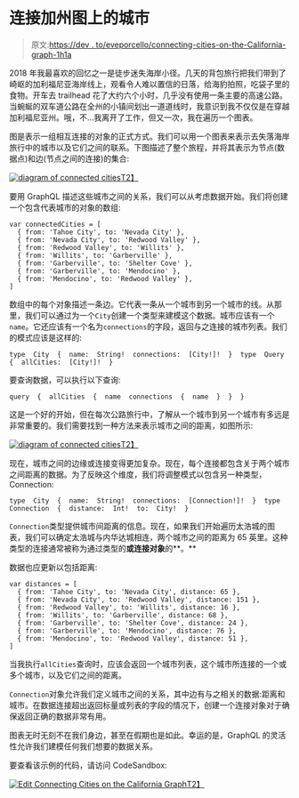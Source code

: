 # 连接加州图上的城市

> 原文:[https://dev . to/eveporcello/connecting-cities-on-the-California-graph-1h1a](https://dev.to/eveporcello/connecting-cities-on-the-california-graph-1h1a)

2018 年我最喜欢的回忆之一是徒步迷失海岸小径。几天的背包旅行把我们带到了崎岖的加利福尼亚海岸线上，观看令人难以置信的日落，给海豹拍照，吃袋子里的食物。开车去 trailhead 花了大约六个小时，几乎没有使用一条主要的高速公路。当蜿蜒的双车道公路在全州的小镇间划出一道道线时，我意识到我不仅仅是在穿越加利福尼亚州。哦，不…我离开了工作，但又一次，我在遍历一个图表。

图是表示一组相互连接的对象的正式方式。我们可以用一个图表来表示去失落海岸旅行中的城市以及它们之间的联系。下图描述了整个旅程，并将其表示为节点(数据点)和边(节点之间的连接)的集合:

[![diagram of connected cities](../Images/7656e5657e7aca0eea2ae84a3b86c0ff.png)T2】](https://res.cloudinary.com/practicaldev/image/fetch/s--uOG40MIV--/c_limit%2Cf_auto%2Cfl_progressive%2Cq_auto%2Cw_880/https://moonhighway.com/static/d234e2f607a239c7a5d4e1ad705d2970/39bb6/city-to-city-diagram.png)

要用 GraphQL 描述这些城市之间的关系，我们可以从考虑数据开始。我们将创建一个包含代表城市的对象的数组:

```
var connectedCities = [
  { from: 'Tahoe City', to: 'Nevada City' },
  { from: 'Nevada City', to: 'Redwood Valley' },
  { from: 'Redwood Valley', to: 'Willits' },
  { from: 'Willits', to: 'Garberville' },
  { from: 'Garberville', to: 'Shelter Cove' },
  { from: 'Garberville', to: 'Mendocino' },
  { from: 'Mendocino', to: 'Redwood Valley' },
] 
```

数组中的每个对象描述一条边。它代表一条从一个城市到另一个城市的线。从那里，我们可以通过为一个`City`创建一个类型来建模这个数据。城市应该有一个`name`。它还应该有一个名为`connections`的字段，返回与之连接的城市列表。我们的模式应该是这样的:

```
type  City  {  name:  String!  connections:  [City!]!  }  type  Query  {  allCities:  [City!]!  } 
```

要查询数据，可以执行以下查询:

```
query  {  allCities  {  name  connections  {  name  }  }  } 
```

这是一个好的开始，但在每次公路旅行中，了解从一个城市到另一个城市有多远是非常重要的。我们需要找到一种方法来表示城市之间的距离，如图所示:

[![diagram of connected cities](../Images/12dd33786d7aa97c2f6092e3921ec127.png)T2】](https://res.cloudinary.com/practicaldev/image/fetch/s---jxZK448--/c_limit%2Cf_auto%2Cfl_progressive%2Cq_auto%2Cw_880/https://moonhighway.com/static/452f0c7e1ebee39ad412407b2f14daad/39bb6/city-to-city-connection-distances.png)

现在，城市之间的边缘或连接变得更加复杂。现在，每个连接都包含关于两个城市之间距离的数据。为了反映这个维度，我们将调整模式以包含另一种类型，Connection:

```
type  City  {  name:  String!  connections:  [Connection!]!  }  type  Connection  {  distance:  Int!  to:  City!  } 
```

`Connection`类型提供城市间距离的信息。现在，如果我们开始遍历太浩城的图表，我们可以确定太浩城与内华达城相连，两个城市之间的距离为 65 英里。这种类型的连接通常被称为通过类型的**或连接对象**的**。**

数据也应更新以包括距离:

```
var distances = [
  { from: 'Tahoe City', to: 'Nevada City', distance: 65 },
  { from: 'Nevada City', to: 'Redwood Valley', distance: 151 },
  { from: 'Redwood Valley', to: 'Willits', distance: 16 },
  { from: 'Willits', to: 'Garberville', distance: 68 },
  { from: 'Garberville', to: 'Shelter Cove', distance: 24 },
  { from: 'Garberville', to: 'Mendocino', distance: 76 },
  { from: 'Mendocino', to: 'Redwood Valley', distance: 51 },
] 
```

当我执行`allCities`查询时，应该会返回一个城市列表，这个城市所连接的一个或多个城市，以及它们之间的距离。

`Connection`对象允许我们定义城市之间的关系，其中边有与之相关的数据:距离和城市。在数据连接超出返回标量或列表的字段的情况下，创建一个连接对象对于确保返回正确的数据非常有用。

图表无时无刻不在我们身边，甚至在假期也是如此。幸运的是，GraphQL 的灵活性允许我们建模任何我们想要的数据关系。

要查看该示例的代码，请访问 CodeSandbox:

[![Edit Connecting Cities on the California Graph](../Images/0b3f0135583496627e3621355d8e9248.png)T2】](https://codesandbox.io/s/1wqpz240wl?fontsize=14)